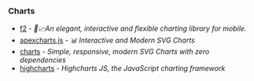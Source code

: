 ### Charts

- [f2](https://github.com/antvis/f2) - _📱📈An elegant, interactive and flexible charting library for mobile._
- [apexcharts.js](https://github.com/apexcharts/apexcharts.js) - _📊 Interactive and Modern SVG Charts_
- [charts](https://github.com/frappe/charts) - _Simple, responsive, modern SVG Charts with zero dependencies_
- [highcharts](https://github.com/highcharts/highcharts) - _Highcharts JS, the JavaScript charting framework_
